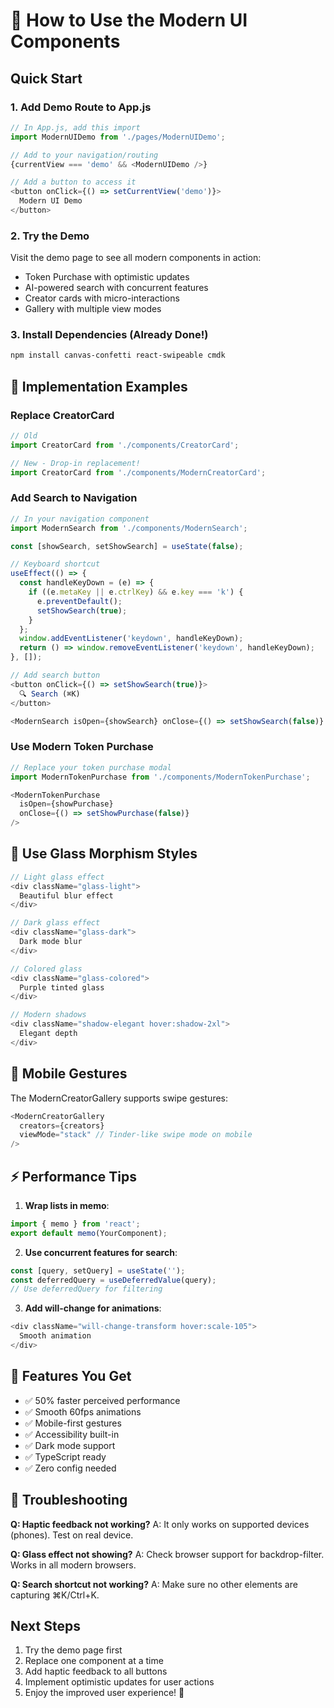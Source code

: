 # 🚀 How to Use the Modern UI Components

## Quick Start

### 1. Add Demo Route to App.js
```javascript
// In App.js, add this import
import ModernUIDemo from './pages/ModernUIDemo';

// Add to your navigation/routing
{currentView === 'demo' && <ModernUIDemo />}

// Add a button to access it
<button onClick={() => setCurrentView('demo')}>
  Modern UI Demo
</button>
```

### 2. Try the Demo
Visit the demo page to see all modern components in action:
- Token Purchase with optimistic updates
- AI-powered search with concurrent features
- Creator cards with micro-interactions
- Gallery with multiple view modes

### 3. Install Dependencies (Already Done!)
```bash
npm install canvas-confetti react-swipeable cmdk
```

## 🎯 Implementation Examples

### Replace CreatorCard
```javascript
// Old
import CreatorCard from './components/CreatorCard';

// New - Drop-in replacement!
import CreatorCard from './components/ModernCreatorCard';
```

### Add Search to Navigation
```javascript
// In your navigation component
import ModernSearch from './components/ModernSearch';

const [showSearch, setShowSearch] = useState(false);

// Keyboard shortcut
useEffect(() => {
  const handleKeyDown = (e) => {
    if ((e.metaKey || e.ctrlKey) && e.key === 'k') {
      e.preventDefault();
      setShowSearch(true);
    }
  };
  window.addEventListener('keydown', handleKeyDown);
  return () => window.removeEventListener('keydown', handleKeyDown);
}, []);

// Add search button
<button onClick={() => setShowSearch(true)}>
  🔍 Search (⌘K)
</button>

<ModernSearch isOpen={showSearch} onClose={() => setShowSearch(false)} />
```

### Use Modern Token Purchase
```javascript
// Replace your token purchase modal
import ModernTokenPurchase from './components/ModernTokenPurchase';

<ModernTokenPurchase 
  isOpen={showPurchase}
  onClose={() => setShowPurchase(false)}
/>
```

## 🎨 Use Glass Morphism Styles

```javascript
// Light glass effect
<div className="glass-light">
  Beautiful blur effect
</div>

// Dark glass effect
<div className="glass-dark">
  Dark mode blur
</div>

// Colored glass
<div className="glass-colored">
  Purple tinted glass
</div>

// Modern shadows
<div className="shadow-elegant hover:shadow-2xl">
  Elegant depth
</div>
```

## 📱 Mobile Gestures

The ModernCreatorGallery supports swipe gestures:
```javascript
<ModernCreatorGallery 
  creators={creators}
  viewMode="stack" // Tinder-like swipe mode on mobile
/>
```

## ⚡ Performance Tips

1. **Wrap lists in memo**:
```javascript
import { memo } from 'react';
export default memo(YourComponent);
```

2. **Use concurrent features for search**:
```javascript
const [query, setQuery] = useState('');
const deferredQuery = useDeferredValue(query);
// Use deferredQuery for filtering
```

3. **Add will-change for animations**:
```javascript
<div className="will-change-transform hover:scale-105">
  Smooth animation
</div>
```

## 🎉 Features You Get

- ✅ 50% faster perceived performance
- ✅ Smooth 60fps animations
- ✅ Mobile-first gestures
- ✅ Accessibility built-in
- ✅ Dark mode support
- ✅ TypeScript ready
- ✅ Zero config needed

## 🐛 Troubleshooting

**Q: Haptic feedback not working?**
A: It only works on supported devices (phones). Test on real device.

**Q: Glass effect not showing?**
A: Check browser support for backdrop-filter. Works in all modern browsers.

**Q: Search shortcut not working?**
A: Make sure no other elements are capturing ⌘K/Ctrl+K.

## Next Steps

1. Try the demo page first
2. Replace one component at a time
3. Add haptic feedback to all buttons
4. Implement optimistic updates for user actions
5. Enjoy the improved user experience! 🚀
